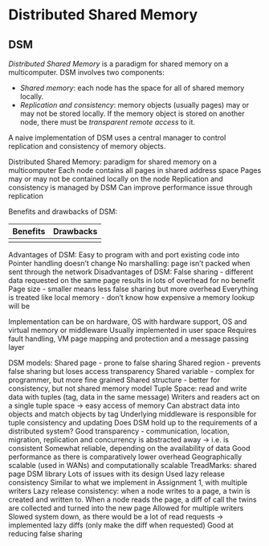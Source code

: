 # Distributed Shared Memory

## DSM

_Distributed Shared Memory_ is a paradigm for shared memory on a multicomputer.
DSM involves two components:

- _Shared memory_: each node has the space for all of shared memory locally.
- _Replication and consistency_: memory objects (usually pages) may or may not be stored locally.
  If the memory object is stored on another node, there must be _transparent remote access_ to it.

A naive implementation of DSM uses a central manager to control replication and consistency of memory objects.

Distributed Shared Memory: paradigm for shared memory on a multicomputer
Each node contains all pages in shared address space
Pages may or may not be contained locally on the node
Replication and consistency is managed by DSM
Can improve performance issue through replication



Benefits and drawbacks of DSM:

| Benefits | Drawbacks |
| :--------: | :-----------: |
|            |               |

Advantages of DSM:
Easy to program with and port existing code into
Pointer handling doesn’t change
No marshalling: page isn’t packed when sent through the network
Disadvantages of DSM:
False sharing - different data requested on the same page results in lots of overhead for no benefit
Page size - smaller means less false sharing but more overhead
Everything is treated like local memory - don’t know how expensive a memory lookup will be

Implementation can be on hardware, OS with hardware support, OS and virtual memory or middleware
Usually implemented in user space
Requires fault handling, VM page mapping and protection and a message passing layer

DSM models:
Shared page - prone to false sharing
Shared region - prevents false sharing but loses access transparency
Shared variable - complex for programmer, but more fine grained
Shared structure - better for consistency, but not shared memory model
Tuple Space: read and write data with tuples (tag, data in the same message)
Writers and readers act on a single tuple space → easy access of memory
Can abstract data into objects and match objects by tag
Underlying middleware is responsible for tuple consistency and updating
Does DSM hold up to the requirements of a distributed system?
Good transparency - communication, location, migration, replication and concurrency is abstracted away → i.e. is consistent
Somewhat reliable, depending on the availability of data
Good performance as there is comparatively lower overhead
Geographically scalable (used in WANs) and computationally scalable
TreadMarks: shared page DSM library
Lots of issues with its design
Used lazy release consistency
Similar to what we implement in Assignment 1, with multiple writers
Lazy release consistency: when a node writes to a page, a twin is created and written to. When a node reads the page, a diff of call the twins are collected and turned into the new page
Allowed for multiple writers
Slowed system down, as there would be a lot of read requests → implemented lazy diffs (only make the diff when requested)
Good at reducing false sharing
